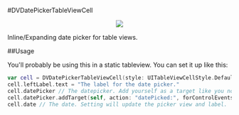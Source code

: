 #DVDatePickerTableViewCell

<p align="center"><img src="http://i.imgur.com/dpHIzw8.gif"/></p>

Inline/Expanding date picker for table views.

##Usage

You'll probably be using this in a static tableview. You can set it up like this:

```Swift
var cell = DVDatePickerTableViewCell(style: UITableViewCellStyle.Default, reuseIdentifier: nil)
cell.leftLabel.text = "The label for the date picker."
cell.datePicker // The datepicker. Add yourself as a target like you normally would, if required.
cell.datePicker.addTarget(self, action: "datePicked:", forControlEvents: UIControlEvents.ValueChanged)
cell.date // The date. Setting will update the picker view and label.
```
